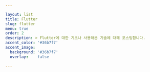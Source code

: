 ```yaml
---

layout: list
title: Flutter
slug: flutter
menu: true
order: 2
description: > Flutter에 대한 기초나 사용해본 기술에 대해 포스팅합니다.
accent_color: '#36b7f7'
accent_image:
  background: '#36b7f7'
  overlay:    false

---
```


